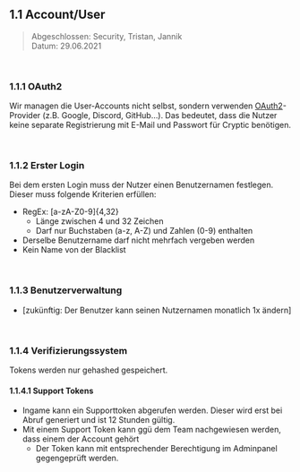 ## **1.1 Account/User**



>Abgeschlossen: Security, Tristan, Jannik \
Datum: 29.06.2021

<br>

### **1.1.1 OAuth2**

Wir managen die User-Accounts nicht selbst, sondern verwenden [OAuth2](https://oauth.net/2/)-Provider (z.B. Google, Discord, GitHub…). Das bedeutet, dass die Nutzer keine separate Registrierung mit E-Mail und Passwort für Cryptic benötigen.

<br>

### **1.1.2 Erster Login**

Bei dem ersten Login muss der Nutzer einen Benutzernamen festlegen. Dieser muss folgende Kriterien erfüllen:

*   RegEx: [a-zA-Z0-9]{4,32}
    *  Länge zwischen 4 und 32 Zeichen
    *  Darf nur Buchstaben (a-z, A-Z) und Zahlen (0-9) enthalten
*    Derselbe Benutzername darf nicht mehrfach vergeben werden
*   Kein Name von der Blacklist


<br>

### **1.1.3 Benutzerverwaltung**

*   [zukünftig: Der Benutzer kann seinen Nutzernamen monatlich 1x ändern]

<br>

### **1.1.4 Verifizierungssystem**

Tokens werden nur gehashed gespeichert.

#### **1.1.4.1 Support Tokens**

*   Ingame kann ein Supporttoken abgerufen werden. Dieser wird erst bei Abruf generiert und ist 12 Stunden gültig. 
*   Mit einem Support Token kann ggü dem Team nachgewiesen werden, dass einem der Account gehört
    *   Der Token kann mit entsprechender Berechtigung im Adminpanel gegengeprüft werden.

